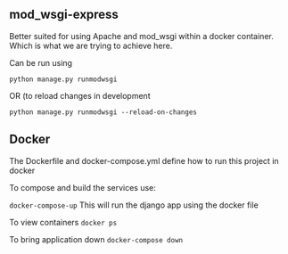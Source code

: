 ## mod_wsgi-express
Better suited for using Apache and mod_wsgi within a docker container. Which 
is what we are trying to achieve here.

Can be run using

`python manage.py runmodwsgi`

OR (to reload changes in development

`python manage.py runmodwsgi --reload-on-changes`


## Docker
The Dockerfile and docker-compose.yml define how to run this project in docker

To compose and build the services use:

`docker-compose-up` 
This will run the django app using the docker file

To view containers
`docker ps`

To bring application down
`docker-compose down`
